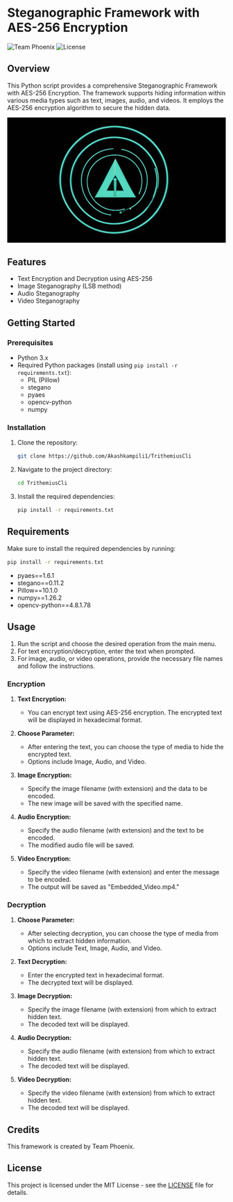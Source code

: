 # Steganographic Framework with AES-256 Encryption

![Team Phoenix](https://img.shields.io/badge/Created%20by-Team%20Phoenix-blue)
![License](https://img.shields.io/badge/license-MIT-green)

## Overview

This Python script provides a comprehensive Steganographic Framework with AES-256 Encryption. The framework supports hiding information within various media types such as text, images, audio, and videos. It employs the AES-256 encryption algorithm to secure the hidden data.

![](trithemius.png)

## Features

- Text Encryption and Decryption using AES-256
- Image Steganography (LSB method)
- Audio Steganography
- Video Steganography

## Getting Started

### Prerequisites

- Python 3.x
- Required Python packages (install using `pip install -r requirements.txt`):
  - PIL (Pillow)
  - stegano
  - pyaes
  - opencv-python
  - numpy

### Installation

1. Clone the repository:

   ```bash
   git clone https://github.com/Akashkampili1/TrithemiusCli
   ```

2. Navigate to the project directory:

   ```bash
   cd TrithemiusCli
   ```

3. Install the required dependencies:

   ```bash
   pip install -r requirements.txt
   ```

## Requirements

Make sure to install the required dependencies by running:

```bash
pip install -r requirements.txt
```

- pyaes==1.6.1
- stegano==0.11.2
- Pillow==10.1.0
- numpy==1.26.2
- opencv-python==4.8.1.78

## Usage

1. Run the script and choose the desired operation from the main menu.
2. For text encryption/decryption, enter the text when prompted.
3. For image, audio, or video operations, provide the necessary file names and follow the instructions.


### Encryption

1. **Text Encryption:**
   - You can encrypt text using AES-256 encryption. The encrypted text will be displayed in hexadecimal format.

2. **Choose Parameter:**
   - After entering the text, you can choose the type of media to hide the encrypted text.
   - Options include Image, Audio, and Video.

3. **Image Encryption:**
   - Specify the image filename (with extension) and the data to be encoded.
   - The new image will be saved with the specified name.

4. **Audio Encryption:**
   - Specify the audio filename (with extension) and the text to be encoded.
   - The modified audio file will be saved.

5. **Video Encryption:**
   - Specify the video filename (with extension) and enter the message to be encoded.
   - The output will be saved as "Embedded_Video.mp4."

### Decryption

1. **Choose Parameter:**
   - After selecting decryption, you can choose the type of media from which to extract hidden information.
   - Options include Text, Image, Audio, and Video.

2. **Text Decryption:**
   - Enter the encrypted text in hexadecimal format.
   - The decrypted text will be displayed.

3. **Image Decryption:**
   - Specify the image filename (with extension) from which to extract hidden text.
   - The decoded text will be displayed.

4. **Audio Decryption:**
   - Specify the audio filename (with extension) from which to extract hidden text.
   - The decoded text will be displayed.

5. **Video Decryption:**
   - Specify the video filename (with extension) from which to extract hidden text.
   - The decoded text will be displayed.


## Credits

This framework is created by Team Phoenix.

## License

This project is licensed under the MIT License - see the [LICENSE](LICENSE) file for details.

